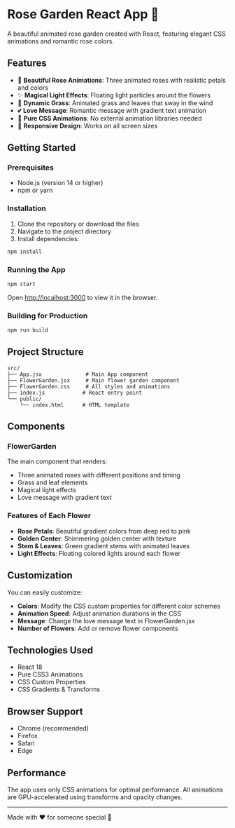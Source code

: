 # Rose Garden React App 🌹

A beautiful animated rose garden created with React, featuring elegant CSS animations and romantic rose colors.

## Features

- 🌹 **Beautiful Rose Animations**: Three animated roses with realistic petals and colors
- ✨ **Magical Light Effects**: Floating light particles around the flowers
- 🌿 **Dynamic Grass**: Animated grass and leaves that sway in the wind
- 💕 **Love Message**: Romantic message with gradient text animation
- 🎨 **Pure CSS Animations**: No external animation libraries needed
- 📱 **Responsive Design**: Works on all screen sizes

## Getting Started

### Prerequisites

- Node.js (version 14 or higher)
- npm or yarn

### Installation

1. Clone the repository or download the files
2. Navigate to the project directory
3. Install dependencies:

```bash
npm install
```

### Running the App

```bash
npm start
```

Open [http://localhost:3000](http://localhost:3000) to view it in the browser.

### Building for Production

```bash
npm run build
```

## Project Structure

```
src/
├── App.jsx              # Main App component
├── FlowerGarden.jsx     # Main flower garden component
├── FlowerGarden.css     # All styles and animations
├── index.js            # React entry point
└── public/
    └── index.html      # HTML template
```

## Components

### FlowerGarden
The main component that renders:
- Three animated roses with different positions and timing
- Grass and leaf elements
- Magical light effects
- Love message with gradient text

### Features of Each Flower
- **Rose Petals**: Beautiful gradient colors from deep red to pink
- **Golden Center**: Shimmering golden center with texture
- **Stem & Leaves**: Green gradient stems with animated leaves
- **Light Effects**: Floating colored lights around each flower

## Customization

You can easily customize:
- **Colors**: Modify the CSS custom properties for different color schemes
- **Animation Speed**: Adjust animation durations in the CSS
- **Message**: Change the love message text in FlowerGarden.jsx
- **Number of Flowers**: Add or remove flower components

## Technologies Used

- React 18
- Pure CSS3 Animations
- CSS Custom Properties
- CSS Gradients & Transforms

## Browser Support

- Chrome (recommended)
- Firefox
- Safari
- Edge

## Performance

The app uses only CSS animations for optimal performance. All animations are GPU-accelerated using transforms and opacity changes.

---

Made with ❤️ for someone special 🌹
